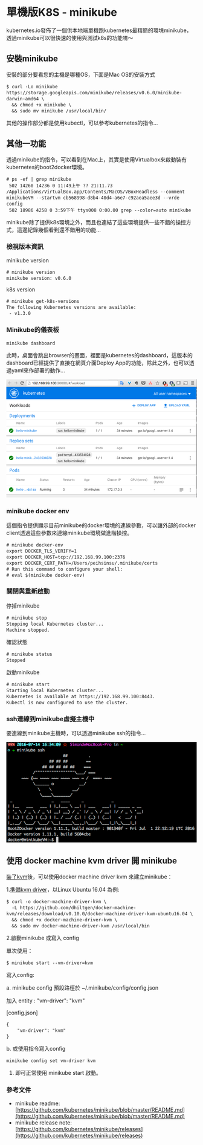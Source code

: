 # 單機版K8S - minikube

kubernetes.io發佈了一個供本地端單機跑kubernetes最精簡的環境minikube，透過minikube可以很快速的使用與測試k8s的功能唷～

## 安裝minikube

安裝的部分要看您的主機是哪種OS，下面是Mac OS的安裝方式

```text
$ curl -Lo minikube https://storage.googleapis.com/minikube/releases/v0.6.0/minikube-darwin-amd64 \ 
  && chmod +x minikube \ 
  && sudo mv minikube /usr/local/bin/
```

其他的操作部分都是使用kubectl，可以參考kubernetes的指令...

## 其他一功能

透過minikube的指令，可以看到在Mac上，其實是使用Virtualbox來啟動裝有kubernetes的boot2docker環境。

```text
# ps -ef | grep minikube
 502 14260 14236 0 11:49上午 ?? 21:11.73 /Applications/VirtualBox.app/Contents/MacOS/VBoxHeadless --comment minikubeVM --startvm cb568998-d8b4-40d4-a6e7-c92aea5aee3d --vrde config
 502 18986 4258 0 3:59下午 ttys008 0:00.00 grep --color=auto minikube
```

minikube除了提供k8s環境之外，而且也連結了這些環境提供一些不錯的操控方式，這邊紀錄幾個看到還不錯用的功能...

### 檢視版本資訊

minikube version

```text
# minikube version
minikube version: v0.6.0
```

k8s version

```text
# minikube get-k8s-versions
The following Kubernetes versions are available:
 - v1.3.0
```

### Minikube的儀表板

```text
minikube dashboard
```

此時，桌面會跳出browser的畫面，裡面是kubernetes的dashboard，這版本的dashboard已經提供了直接在網頁介面Deploy App的功能，除此之外，也可以透過yaml來作部署的動作...

![minikube dashboard](../.gitbook/assets/minikube-dashboard.png)

### minikube docker env

這個指令提供顯示目前minikube的docker環境的連線參數，可以讓外部的docker client透過這些參數來連線minikube環境做進階操控。

```text
# minikube docker-env
export DOCKER_TLS_VERIFY=1
export DOCKER_HOST=tcp://192.168.99.100:2376
export DOCKER_CERT_PATH=/Users/peihsinsu/.minikube/certs
# Run this command to configure your shell:
# eval $(minikube docker-env)
```

### 關閉與重新啟動

停掉minikube

```text
# minikube stop
Stopping local Kubernetes cluster...
Machine stopped.
```

確認狀態

```text
# minikube status
Stopped
```

啟動minikube

```text
# minikube start
Starting local Kubernetes cluster...
Kubernetes is available at https://192.168.99.100:8443.
Kubectl is now configured to use the cluster.
```

### ssh連線到minikube虛擬主機中

要連線到minikube主機時，可以透過minikube ssh的指令...

![minikube ssh](../.gitbook/assets/minikube-ssh.png)

## 使用 docker machine kvm driver 開 minikube

[裝了kvm](https://github.com/kubernetes/minikube/blob/master/docs/drivers.md#kvm-driver)後，可以使用docker machine driver kvm 來建立minikube：

1.[準備kvm driver](https://github.com/dhiltgen/docker-machine-kvm/releases)，以Linux Ubuntu 16.04 為例:

```text
$ curl -o docker-machine-driver-kvm \
  -L https://github.com/dhiltgen/docker-machine-kvm/releases/download/v0.10.0/docker-machine-driver-kvm-ubuntu16.04 \
  && chmod +x docker-machine-driver-kvm \ 
  && sudo mv docker-machine-driver-kvm /usr/local/bin
```

2.啟動minikube 或寫入 config

單次使用：

```text
$ minikube start --vm-driver=kvm
```

寫入config:

a. minikube config 預設路徑於 ~/.minikube/config/config.json

加入 entity : "vm-driver": "kvm"

\[config.json\]

```text
{
    "vm-driver": "kvm"
}
```

b. 或使用指令寫入config

```text
minikube config set vm-driver kvm
```

1. 即可正常使用 minikube start  啟動。

### 參考文件

* minikube readme: [https://github.com/kubernetes/minikube/blob/master/README.md](https://github.com/kubernetes/minikube/blob/master/README.md)
* minikube release note: [https://github.com/kubernetes/minikube/releases](https://github.com/kubernetes/minikube/releases)

